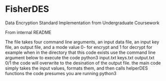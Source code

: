 # FisherDES
Data Encryption Standard Implementation from Undergraduate Coursework

From internal README

 The file takes four command line arguments, an input data file, an input key file, an output file, and a mode value 0- for encrypt and 1 for decrypt
 for example when in the directory that this code exists use the command line argument below to execute the code
 python3 input.txt keys.txt output.txt 0/1
 the code will overwrite to the desination of the output file.
 the main code simply takes the input values, formats them, and then calls helperDES functions
 the code presumes you are running python3
